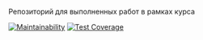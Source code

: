 Репозиторий для выполненных работ в рамках курса

[![Maintainability](https://api.codeclimate.com/v1/badges/346e445286eed9550bca/maintainability)](https://codeclimate.com/github/msaprog/working-space/maintainability)
[![Test Coverage](https://api.codeclimate.com/v1/badges/346e445286eed9550bca/test_coverage)](https://codeclimate.com/github/msaprog/working-space/test_coverage)
